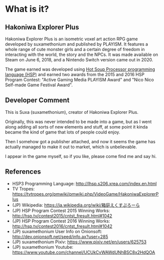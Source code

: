 # What is it?
## Hakoniwa Explorer Plus

Hakoniwa Explorer Plus is an isometric voxel art action RPG game developed by suxamethonium and published by PLAYISM. It features a whole range of cute monster girls and a certain degree of freedom in interacting with the world, the story and the NPCs. It was made available on Steam on June 6, 2018, and a Nintendo Switch version came out in 2020.

The game earned was developed using <a href="#hsp">Hot Soup Processor programming language (HSP)</a> and earned two awards from the 2015 and 2016 HSP Program Contest: "Active Gaming Media PLAYISM Award" and "Nico Nico Self-made Game Festival Award".

## Developer Comment

This is Suxa (suxamethonium), creator of Hakoniwa Explorer Plus.

Originally, this was never intended to be made into a game, but as I went along adding all sorts of new elements and stuff, at some point it kinda became the kind of game that lots of people could enjoy.

Then I somehow got a publisher attached, and now it seems the game has actually managed to make it out to market, which is unbelievable.

I appear in the game myself, so if you like, please come find me and say hi.

## References
- <a id="hsp"></a>HSP3 Programming Language: <http://lhsp.s206.xrea.com/index.en.html>
- TV Tropes: <https://tvtropes.org/pmwiki/pmwiki.php/VideoGame/HakoniwaExplorerPlus>
- (JP) Wikipedia: <https://ja.wikipedia.org/wiki/箱庭えくすぷろーら>
- (JP) HSP Program Contest 2015 Winning Works: <http://hsp.tv/contest2015/cntst_fresult.html#1042>
- (JP) HSP Program Contest 2016 Winning Works: <http://hsp.tv/contest2016/cntst_fresult.html#1042>
- (JP) suxamethonium User Info on Onionsoft: <http://dev.onionsoft.net/seed/info.ax?user=285>
- (JP) suxamethonium Pixiv: <https://www.pixiv.net/en/users/625753>
- (JP) suxamethonium Youtube: <https://www.youtube.com/channel/UCUkCvWAWdUNhBSC8x2HdQOA>